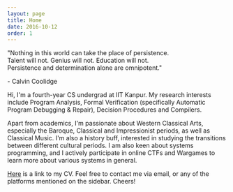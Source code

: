 ```yaml
---
layout: page
title: Home
date: 2016-10-12
order: 1
---
```


<p><span class="quote"> "Nothing in this world can take the place of persistence. <br>Talent will not. Genius will not. Education will not. <br>Persistence and determination alone are omnipotent."</span></p>
<span class="quote-author"> - Calvin Coolidge</span>

Hi, I'm a fourth-year CS undergrad at IIT Kanpur. My research interests include Program Analysis, Formal Verification (specifically Automatic Program Debugging & Repair), Decision Procedures and Compilers.

Apart from academics, I'm passionate about Western Classical Arts, especially the Baroque, Classical and Impressionist periods, as well as Classical Music. 
I'm also a history buff, interested in studying the transitions between different cultural periods. 
I am also keen about systems programming, and I actively participate in online CTFs and Wargames to learn more about various systems in general.

<a href="/cv.pdf">Here</a> is a link to my CV. Feel free to contact me via email, or any of the platforms mentioned on the sidebar. Cheers!

